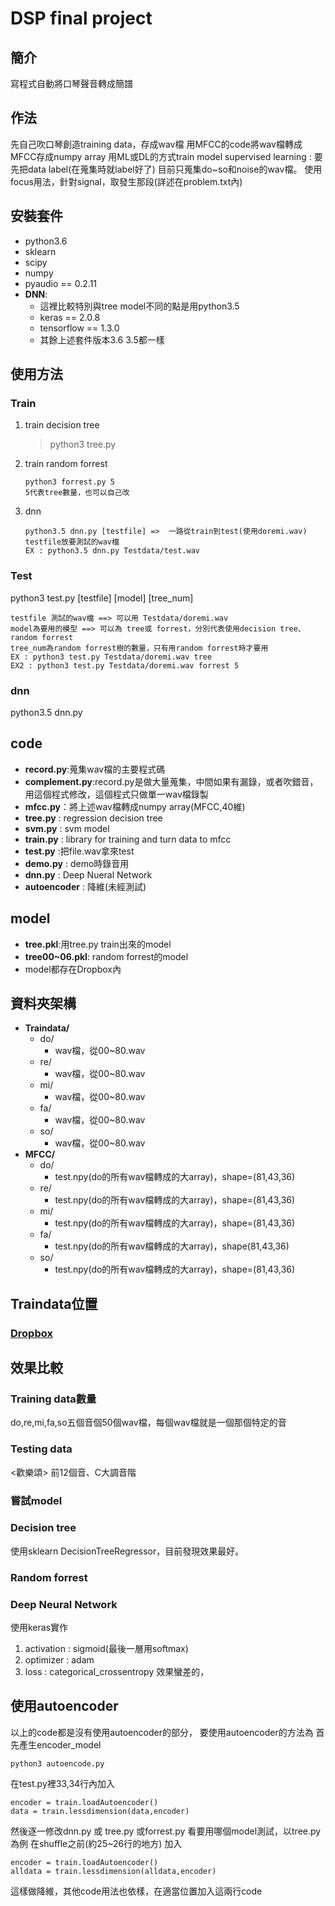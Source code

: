 # DSP final project
## 簡介
寫程式自動將口琴聲音轉成簡譜
## 作法
先自己吹口琴創造training data，存成wav檔
用MFCC的code將wav檔轉成MFCC存成numpy array
用ML或DL的方式train model
supervised learning : 要先把data label(在蒐集時就label好了)
目前只蒐集do~so和noise的wav檔。
使用focus用法，針對signal，取發生那段(詳述在problem.txt內)
## 安裝套件
- python3.6
- sklearn
- scipy
- numpy
- pyaudio == 0.2.11
- **DNN**:
    - 這裡比較特別與tree model不同的點是用python3.5
    - keras == 2.0.8
    - tensorflow == 1.3.0
    - 其餘上述套件版本3.6 3.5都一樣
## 使用方法
### Train
1. train decision tree
    > python3 tree.py
2. train random forrest
    ```
    python3 forrest.py 5
    5代表tree數量，也可以自己改
    ```
3. dnn
    ```
    python3.5 dnn.py [testfile] =>  一路從train到test(使用doremi.wav)
    testfile放要測試的wav檔
    EX : python3.5 dnn.py Testdata/test.wav
    ```
### Test
python3 test.py [testfile] [model] [tree_num]
```
testfile 測試的wav檔 ==> 可以用 Testdata/doremi.wav
model為要用的模型 ==> 可以為 tree或 forrest，分別代表使用decision tree、random forrest
tree_num為random forrest樹的數量，只有用random forrest時才要用
EX : python3 test.py Testdata/doremi.wav tree
EX2 : python3 test.py Testdata/doremi.wav forrest 5
```
### dnn
python3.5 dnn.py

## code
- **record.py**:蒐集wav檔的主要程式碼
- **complement.py**:record.py是做大量蒐集，中間如果有漏錄，或者吹錯音，用這個程式修改，這個程式只做單一wav檔錄製
- **mfcc.py**：將上述wav檔轉成numpy array(MFCC,40維)
- **tree.py** : regression decision tree
- **svm.py** : svm model
- **train.py** : library for training and turn data to mfcc
- **test.py** :把file.wav拿來test
- **demo.py** : demo時錄音用
- **dnn.py** : Deep Nueral Network
- **autoencoder** : 降維(未經測試)

## model
- **tree.pkl**:用tree.py train出來的model
- **tree00~06.pkl**: random forrest的model
- model都存在Dropbox內
## 資料夾架構
- **Traindata/**
    - do/
        - wav檔，從00~80.wav
    - re/
        - wav檔，從00~80.wav
    - mi/
        - wav檔，從00~80.wav
    - fa/
        - wav檔，從00~80.wav
    - so/
        - wav檔，從00~80.wav
- **MFCC/**
    - do/
        - test.npy(do的所有wav檔轉成的大array)，shape=(81,43,36)
    - re/
        - test.npy(do的所有wav檔轉成的大array)，shape=(81,43,36)
    - mi/
        - test.npy(do的所有wav檔轉成的大array)，shape=(81,43,36)
    - fa/
        - test.npy(do的所有wav檔轉成的大array)，shape(81,43,36)
    - so/
        - test.npy(do的所有wav檔轉成的大array)，shape=(81,43,36)

## Traindata位置
### [Dropbox](https://www.dropbox.com/sh/slb81q2s6z9uafc/AACHbLHjwuQ5zprz5LqLP9yEa?dl=1)

## 效果比較
### Training data數量
do,re,mi,fa,so五個音個50個wav檔，每個wav檔就是一個那個特定的音
### Testing data
<歡樂頌> 前12個音、C大調音階
### 嘗試model
### Decision tree
使用sklearn DecisionTreeRegressor，目前發現效果最好。
### Random forrest
### Deep Neural Network
使用keras實作
1. activation : sigmoid(最後一層用softmax)
2. optimizer : adam
3. loss : categorical_crossentropy
效果蠻差的，
## 使用autoencoder
以上的code都是沒有使用autoencoder的部分，
要使用autoencoder的方法為
首先產生encoder_model
```
python3 autoencode.py
```
在test.py裡33,34行內加入
```
encoder = train.loadAutoencoder()
data = train.lessdimension(data,encoder)
```
然後逐一修改dnn.py 或 tree.py 或forrest.py 看要用哪個model測試，以tree.py為例
在shuffle之前(約25~26行的地方)
加入
```
encoder = train.loadAutoencoder()
alldata = train.lessdimension(alldata,encoder)
```
這樣做降維，其他code用法也依樣，在適當位置加入這兩行code
